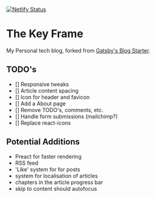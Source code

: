 [![Netlify Status](https://api.netlify.com/api/v1/badges/fa20d50a-d2a8-4938-8ca6-855a04c3f0e6/deploy-status)](https://app.netlify.com/sites/thekeyframe/deploys)

# The Key Frame

My Personal tech blog, forked from [Gatsby's Blog Starter](https://www.gatsbyjs.com/starters/gatsbyjs/gatsby-starter-blog).

## TODO's

- [] Responsive tweaks
- [] Article content spacing
- [] Icon for header and favicon
- [] Add a About page
- [] Remove TODO's, comments, etc.
- [] Handle form submissions (mailchimp?)
- [] Replace react-icons

## Potential Additions

- Preact for faster rendering
- RSS feed
- 'Like' system for for posts
- system for localisation of articles
- chapters in the article progress bar
- skip to content should autofocus
